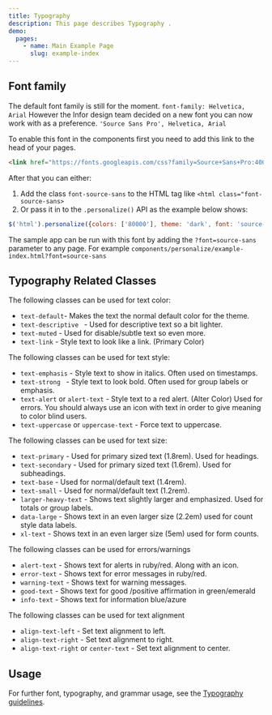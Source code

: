 ```yaml
---
title: Typography
description: This page describes Typography .
demo:
  pages:
    - name: Main Example Page
      slug: example-index
---
```


## Font family

The default font family is still for the moment. `font-family: Helvetica, Arial` However the Infor design
team decided on a new font you can now work with as a preference. `'Source Sans Pro', Helvetica, Arial`

To enable this font in the components first you need to add this link to the head of your pages.

```html
<link href="https://fonts.googleapis.com/css?family=Source+Sans+Pro:400,600" rel="stylesheet"/>
```

After that you can either:

1. Add the class `font-source-sans` to the HTML tag like `<html class="font-source-sans>`
2. Or pass it in to the `.personalize()` API as the example below shows:

```javascript
$('html').personalize({colors: ['80000'], theme: 'dark', font: 'source-sans'});
```

The sample app can be run with this font by adding the `?font=source-sans` parameter to any page. For example `components/personalize/example-index.html?font=source-sans`

## Typography Related Classes

The following classes can be used for text color:

* `text-default`- Makes the text the normal default color for the theme.
* `text-descriptive ` - Used for descriptive text so a bit lighter.
* `text-muted` - Used for disable/subtle text so even more.
* `text-link` - Style text to look like a link. (Primary Color)

The following classes can be used for text style:

* `text-emphasis` - Style text to show in italics. Often used on timestamps.
* `text-strong ` - Style text to look bold. Often used for group labels or emphasis.
* `text-alert` or `alert-text` - Style text to a red alert. (Alter Color) Used for errors. You should always use an icon with text in order to give meaning to color blind users.
* `text-uppercase` or `uppercase-text` - Force text to uppercase.

The following classes can be used for text size:

* `text-primary` - Used for primary sized text (1.8rem). Used for headings.
* `text-secondary` - Used for primary sized text (1.6rem). Used for subheadings.
* `text-base` - Used for normal/default text (1.4rem).
* `text-small` - Used for normal/default text (1.2rem).
* `larger-heavy-text` -  Shows text slightly larger and emphasized. Used for totals or group labels.
* `data-large` -  Shows text in an even larger size (2.2em) used for count style data labels.
* `xl-text` -  Shows text in an even larger size (5em) used for form counts.

The following classes can be used for errors/warnings

* `alert-text` - Shows text for alerts in ruby/red. Along with an icon.
* `error-text` -  Shows text for error messages in ruby/red.
* `warning-text` -  Shows text for warning messages.
* `good-text` -  Shows text for good /positive affirmation in green/emerald
* `info-text` -  Shows text for information blue/azure

The following classes can be used for text alignment

* `align-text-left` - Set text alignment to left.
* `align-text-right` -  Set text alignment to right.
* `align-text-right` or `center-text` -  Set text alignment to center.

## Usage

For further font, typography, and grammar usage, see the [Typography guidelines](/guidelines/identity/typography).
